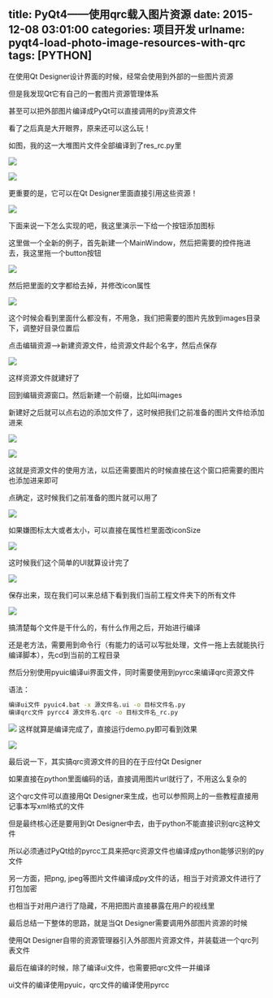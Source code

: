 title: PyQt4——使用qrc载入图片资源
date: 2015-12-08 03:01:00
categories: 项目开发
urlname: pyqt4-load-photo-image-resources-with-qrc
tags: [PYTHON]
---
在使用Qt Designer设计界面的时候，经常会使用到外部的一些图片资源

但是我发现Qt它有自己的一套图片资源管理体系

甚至可以把外部图片编译成PyQt可以直接调用的py资源文件

看了之后真是大开眼界，原来还可以这么玩！

如图，我的这一大堆图片文件全部编译到了res_rc.py里

![](/images/tp_old/image/20151208/20151208105939_69389.png)

![](/images/tp_old/image/20151208/20151208110123_76717.png)

<!--more-->

更重要的是，它可以在Qt Designer里面直接引用这些资源！

![](/images/tp_old/image/20151208/20151208110954_83985.png)

下面来说一下怎么实现的吧，我这里演示一下给一个按钮添加图标

这里做一个全新的例子，首先新建一个MainWindow，然后把需要的控件拖进去，我这里拖一个button按钮

![](/images/tp_old/image/20151208/20151208111747_69779.png)

然后把里面的文字都给去掉，并修改icon属性

![](/images/tp_old/image/20151208/20151208112033_18121.png)

这个时候会看到里面什么都没有，不用急，我们把需要的图片先放到images目录下，调整好目录位置后

点击编辑资源-->新建资源文件，给资源文件起个名字，然后点保存

![](/images/tp_old/image/20151208/20151208112431_24713.jpg)

这样资源文件就建好了

回到编辑资源窗口。然后新建一个前缀，比如叫images

新建好之后就可以点右边的添加文件了，这时候把我们之前准备的图片文件给添加进来

![](/images/tp_old/image/20151208/20151208112733_31270.jpg)

![](/images/tp_old/image/20151208/20151208112806_29048.png)

这就是资源文件的使用方法，以后还需要图片的时候直接在这个窗口把需要的图片也添加进来即可

点确定，这时候我们之前准备的图片就可以用了

![](/images/tp_old/image/20151208/20151208113020_40681.png)

如果嫌图标太大或者太小，可以直接在属性栏里面改iconSize

![](/images/tp_old/image/20151208/20151208113135_86807.png)

这时候我们这个简单的UI就算设计完了

![](/images/tp_old/image/20151208/20151208113246_42953.png)

保存出来，现在我们可以来总结下看到我们当前工程文件夹下的所有文件

![](/images/tp_old/image/20151208/20151208113658_87867.png)

搞清楚每个文件是干什么的，有什么作用之后，开始进行编译

还是老方法，需要用到命令行（有能力的话可以写批处理，文件一拖上去就能执行编译脚本），先cd到当前的工程目录

然后分别使用pyuic编译ui界面文件，同时需要使用到pyrcc来编译qrc资源文件

语法：
```bash
编译ui文件 pyuic4.bat -x 源文件名.ui -o 目标文件名.py
编译qrc文件 pyrcc4 源文件名.qrc -o 目标文件名_rc.py
```
![](/images/tp_old/image/20151208/20151208120016_20523.png)
这样就算是编译完成了，直接运行demo.py即可看到效果

![](/images/tp_old/image/20151208/20151208120123_29319.png)

最后说一下，其实搞qrc资源文件的目的在于应付Qt Designer

如果直接在python里面编码的话，直接调用图片url就行了，不用这么复杂的

这个qrc文件可以直接用Qt Designer来生成，也可以参照网上的一些教程直接用记事本写xml格式的文件

但是最终核心还是要用到Qt Designer中去，由于python不能直接识别qrc这种文件

所以必须通过PyQt给的pyrcc工具来把qrc资源文件也编译成python能够识别的py文件

另一方面，把png, jpeg等图片文件编译成py文件的话，相当于对资源文件进行了打包加密

也相当于对用户进行了隐藏，不用把图片直接暴露在用户的视线里

最后总结一下整体的思路，就是当Qt Designer需要调用外部图片资源的时候

使用Qt Designer自带的资源管理器引入外部图片资源文件，并装载进一个qrc列表文件

最后在编译的时候，除了编译ui文件，也需要把qrc文件一并编译

ui文件的编译使用pyuic，qrc文件的编译使用pyrcc